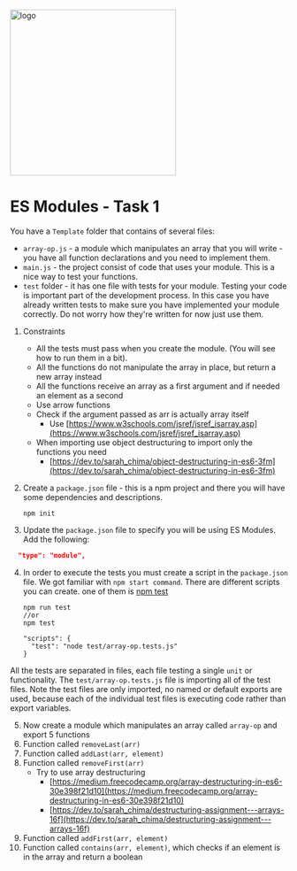 <img src="https://webassets.telerikacademy.com/images/default-source/logos/telerik-academy.svg)" alt="logo" width="300px" style="margin-top: 20px;"/>

# ES Modules - Task 1

You have a `Template` folder that contains of several files:
  - `array-op.js` - a module which manipulates an array that you will write - you have all function declarations and you need to implement them.
  - `main.js` - the project consist of code that uses your module. This is a nice way to test your functions.
  - `test` folder - it has one file with tests for your module. Testing your code is important part of the development process. In this case you have already written tests to make sure you have implemented your module correctly. Do not worry how they're written for now just use them.

1. Constraints

   - All the tests must pass when you create the module. (You will see how to run them in a bit).
   - All the functions do not manipulate the array in place, but return a new array instead
   - All the functions receive an array as a first argument and if needed an element as a second
   - Use arrow functions
   - Check if the argument passed as arr is actually array itself
     - Use [https://www.w3schools.com/jsref/jsref_isarray.asp](https://www.w3schools.com/jsref/jsref_isarray.asp)
   - When importing use object destructuring to import only the functions you need
     - [https://dev.to/sarah_chima/object-destructuring-in-es6-3fm](https://dev.to/sarah_chima/object-destructuring-in-es6-3fm)

2. Create a `package.json` file - this is a npm project and there you will have some dependencies and descriptions.

   ```
   npm init
   ```

3. Update the `package.json` file to specify you will be using ES Modules. Add the following:

  ```json
    "type": "module",
  ```

4. In order to execute the tests you must create a script in the `package.json` file. We got familiar with `npm start command`. There are different scripts you can create. one of them is [npm test](https://docs.npmjs.com/cli/test.html)

   ```
   npm run test
   //or
   npm test
   ```

   ```
   "scripts": {
     "test": "node test/array-op.tests.js"
   }
   ```

All the tests are separated in files, each file testing a single `unit` or functionality. The `test/array-op.tests.js` file is importing all of the test files. Note the test files are only imported, no named or default exports are used, because each of the individual test files is executing code rather than export variables.

5. Now create a module which manipulates an array called `array-op` and export 5 functions
6. Function called `removeLast(arr)`
7. Function called `addLast(arr, element)`
8. Function called `removeFirst(arr)`
   - Try to use array destructuring
     - [https://medium.freecodecamp.org/array-destructuring-in-es6-30e398f21d10](https://medium.freecodecamp.org/array-destructuring-in-es6-30e398f21d10)
     - [https://dev.to/sarah_chima/destructuring-assignment---arrays-16f](https://dev.to/sarah_chima/destructuring-assignment---arrays-16f)
9. Function called `addFirst(arr, element)`
10. Function called `contains(arr, element)`, which checks if an element is in the array and return a boolean
